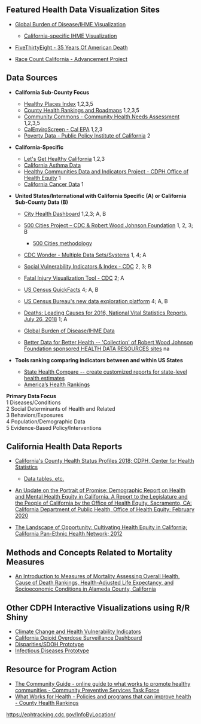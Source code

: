 
##  Featured Health Data Visualization Sites
*  <a target="_blank" rel="noopener noreferrer" href="http://vizhub.healthdata.org/gbd-compare/">Global Burden of Disease/IHME Visualization</a>
    *  <a target="_blank" rel="noopener noreferrer" href="http://ihmeuw.org/4ood">California-specific IHME Visualization</a>

* <a target="_blank" rel="noopener noreferrer" href="https://projects.fivethirtyeight.com/mortality-rates-united-states/">FiveThirtyEight - 35 Years Of American Death</a>
* <a target="_blank" rel="noopener noreferrer" href="http://www.racecounts.org/california/">Race Count California - Advancement Project</a>

##  Data Sources

 *  **California Sub-County Focus**
     *  <a target="_blank" rel="noopener noreferrer" href="http://healthyplacesindex.org/map/">Healthy Places Index</a> 1,2,3,5
     *  <a target="_blank" rel="noopener noreferrer" href="http://www.countyhealthrankings.org">County Health Rankings and Roadmaps</a> 1,2,3,5
     *  <a target="_blank" rel="noopener noreferrer" href="https://www.communitycommons.org/chna/">Community Commons - Community Health Needs Assessment</a> 1,2,3,5
     *  <a target="_blank" rel="noopener noreferrer" href="https://oehha.ca.gov/calenviroscreen/report/calenviroscreen-30">CalEnviroScreen - Cal EPA</a> 1,2,3
     *  <a target="_blank" rel="noopener noreferrer" href="https://www.ppic.org/map/">Poverty Data -  Public Policy Institute of California</a> 2
 *  **California-Specific**
      *  <a target="_blank" rel="noopener noreferrer" href="https://letsgethealthy.ca.gov/">Let's Get Healthy California</a> 1,2,3 
      *  <a target="_blank" rel="noopener noreferrer" href="https://www.cdph.ca.gov/Programs/CCDPHP/DEODC/EHIB/CPE/Pages/CaliforniaBreathingCountyAsthmaProfiles.aspx">California Asthma Data</a>
      *  <a target="_blank" rel="noopener noreferrer" href="https://www.cdph.ca.gov/Programs/OHE/Pages/HCI-Search.aspx">Healthy Communities Data and Indicators Project - CDPH Office of Health Equity</a> 1
      *  <a target="_blank" rel="noopener noreferrer" href="https://www.cancer-rates.info/ca/">California Cancer Data</a> 1
 
 * **United States/International with California Specific (A) or California Sub-County Data (B)**
   *  <a target="_blank" rel="noopener noreferrer" href="https://www.cityhealthdashboard.com/">City Health Dashboard</a> 1,2,3; A, B
   *  <a target="_blank" rel="noopener noreferrer" href="https://www.cdc.gov/500cities/">500 Cities Project – CDC & Robert Wood Johnson Foundation</a> 1, 2, 3; B
      * <a target="_blank" rel="noopener noreferrer" href="https://www.cdc.gov/places/methodology/index.html">500 Cities methodology</a>
   *  <a target="_blank" rel="noopener noreferrer" href="https://wonder.cdc.gov/">CDC Wonder - Multiple Data Sets/Systems</a> 1, 4; A
   *  <a target="_blank" rel="noopener noreferrer" href="https://svi.cdc.gov/">Social Vulnerability Indicators & Index - CDC</a> 2, 3; B
   *  <a target="_blank" rel="noopener noreferrer" href="https://wisqars-viz.cdc.gov/">Fatal Injury Visualization Tool -  CDC</a> 2; A
   *  <a target="_blank" rel="noopener noreferrer" href="https://www.census.gov/quickfacts">US Census QuickFacts</a> 4; A, B
   *  <a target="_blank" rel="noopener noreferrer" href="https://data.census.gov/">US Census Bureau's new data exploration platform</a> 4; A, B
   *  <a target="_blank" rel="noopener noreferrer" href="https://www.cdc.gov/nchs/data/nvsr/nvsr67/nvsr67_06.pdf">Deaths: Leading Causes for 2016, National Vital Statistics Reports, July 26, 2018</a> 1; A
   *  <a target="_blank" rel="noopener noreferrer" href="http://ghdx.healthdata.org/gbd-results-tool">Global Burden of Disease/IHME Data</a>

   *  <a target="_blank" rel="noopener noreferrer" href="https://www.rwjf.org/en/library/collections/better-data-for-better-health.html">Better Data for Better Health --  'Collection' of Robert Wood Johnson Foundation sponsored HEALTH DATA RESOURCES sites</a> na


 * **Tools ranking comparing indicators between and within US States**
   *  <a target="_blank" rel="noopener noreferrer" href="http://statehealthcompare.shadac.org/">State Health Compare -- create customized reports for state-level health estimates</a>
   *  <a target="_blank" rel="noopener noreferrer" href="https://www.americashealthrankings.org/">America’s Health Rankings</a>

**Primary Data Focus**<br>
    1 Diseases/Conditions<br>
    2 Social Determinants of Health and Related<br>
    3 Behaviors/Exposures<br>
    4 Population/Demographic Data<br>
    5 Evidence-Based Policy/Interventions<br>


## California Health Data Reports
 * <a target="_blank" rel="noopener noreferrer" href="https://www.cdph.ca.gov/Programs/CHSI/CDPH%20Document%20Library/CHSP-County%20Profiles%202018.pdf">California's County Health Status Profiles 2018; CDPH, Center for Health Statistics</a>
   * <a target="_blank" rel="noopener noreferrer" href="https://www.cdph.ca.gov/Programs/CHSI/Pages/County-Health-Status-Profiles.aspx">Data tables, etc.</a>


 * <a target="_blank" rel="noopener noreferrer" href="https://www.cdph.ca.gov/Programs/OHE/CDPH%20Document%20Library/OHE%20Demographic%20Report%20Approved%20by%20CHHS%20Feb%202020%20Final%202.26.20.pdf">An Update on the Portrait of Promise: Demographic Report on Health and Mental Health Equity in California. A Report to the Legislature and the People of California by the Office of Health Equity. Sacramento, CA: California Department of Public Health, Office of Health Equity; February 2020</a>

 * <a target="_blank" rel="noopener noreferrer" href="https://cpehn.org/sites/default/files/resource_files/landscapeofopportunity2012.pdf">The Landscape of Opportunity: Cultivating Health Equity in California; California Pan-Ethnic Health Network; 2012</a>

## Methods and Concepts Related to Mortality Measures

 * <a target="_blank" rel="noopener noreferrer" href="http://www.acphd.org/media/482811/mofm.pdf">An Introduction to Measures of Mortality Assessing Overall Health, Cause of Death Rankings, Health-Adjusted Life Expectancy, and Socioeconomic Conditions in Alameda County, California</a>


## Other CDPH Interactive Visualizations using R/R Shiny
 
 * <a target="_blank" rel="noopener noreferrer" href="https://discovery.cdph.ca.gov/ohe/CCHVIz/">Climate Change and Health Vulnerability Indicators</a>
 * <a target="_blank" rel="noopener noreferrer" href="https://discovery.cdph.ca.gov/CDIC/ODdash/">California Opioid Overdose Surveillance Dashboard</a>
 * <a target="_blank" rel="noopener noreferrer" href="https://phdataviz.shinyapps.io/HCI_Viz/">Disparities/SDOH Prototype</a>
 * <a target="_blank" rel="noopener noreferrer" href="https://skylab.dev.cdph.ca.gov/content/247ee1e4-e31a-4529-968c-44c98f2da234">Infectious Diseases Prototype</a>

## Resource for Program Action
 * <a target="_blank" rel="noopener noreferrer" href="https://www.thecommunityguide.org/">The Community Guide - online guide to what works to promote healthy communities - Community Preventive Services Task Force</a>
 * <a target="_blank" rel="noopener noreferrer" href="https://www.countyhealthrankings.org/take-action-to-improve-health/what-works-for-health/policies">What Works for Health - Policies and programs that can improve health - County Health Rankings</a>


[//]: # ( sites for consideration)
[//]: # ( https://strongstartindex.org/)
[//]: # (https://www.changelabsolutions.org/)



https://ephtracking.cdc.gov/InfoByLocation/





